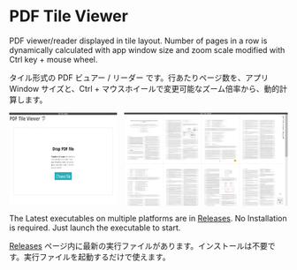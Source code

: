 # PDF Tile Viewer

PDF viewer/reader displayed in tile layout. Number of pages in a row is dynamically calculated with app window size and zoom scale modified with Ctrl key + mouse wheel.

タイル形式の PDF ビュアー / リーダー です。行あたりページ数を、アプリ Window サイズと、Ctrl + マウスホイールで変更可能なズーム倍率から、動的計算します。

<p style="display: flex; gap: 0.8rem; flex-wrap: wrap;">
  <img style="flex: 1; max-width: calc(40.0% - 0.4rem);" src="docs/.docs-assets/demo-01.png" alt="demo screenshot 01">
  <img style="flex: 1; max-width: calc(60.0% - 0.4rem);" src="docs/.docs-assets/demo-02.png" alt="demo screenshot 02">
</p>

The Latest executables on multiple platforms are in [Releases](https://github.com/nabbisen/pdf-tile-viewer/releases). No Installation is required. Just launch the executable to start.

[Releases](https://github.com/nabbisen/pdf-tile-viewer/releases) ページ内に最新の実行ファイルがあります。インストールは不要です。実行ファイルを起動するだけで使えます。
